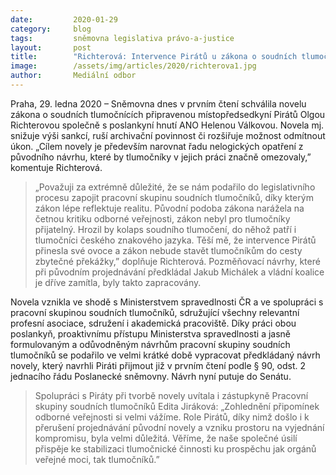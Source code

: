 ```yaml
---
date:         2020-01-29
category:     blog
tags:         sněmovna legislativa právo-a-justice
layout:       post
title:        "Richterová: Intervence Pirátů u zákona o soudních tlumočnících přinesla své ovoce. Byly odstraněny zbytečné překážky"
image:        /assets/img/articles/2020/richterova1.jpg
author:       Mediální odbor
---
```


Praha, 29. ledna 2020 – Sněmovna dnes v prvním čtení schválila novelu zákona o soudních tlumočnících připravenou místopředsedkyní Pirátů Olgou Richterovou společně s poslankyní hnutí ANO Helenou Válkovou. Novela mj. snižuje výši sankcí, ruší archivační povinnost či rozšiřuje možnost odmítnout úkon. „Cílem novely je především narovnat řadu nelogických opatření z původního návrhu, které by tlumočníky v jejich práci značně omezovaly,” komentuje Richterová.

> „Považuji za extrémně důležité, že se nám podařilo do legislativního procesu zapojit pracovní skupinu soudních tlumočníků, díky kterým zákon lépe reflektuje realitu. Původní podoba zákona narážela na četnou kritiku odborné veřejnosti, zákon nebyl pro tlumočníky přijatelný. Hrozil by kolaps soudního tlumočení, do něhož patří i tlumočníci českého znakového jazyka. Těší mě, že intervence Pirátů přinesla své ovoce a zákon nebude stavět tlumočníkům do cesty zbytečné překážky,” doplňuje Richterová. Pozměňovací návrhy, které při původním projednávání předkládal Jakub Michálek a vládní koalice je dříve zamítla, byly takto zapracovány.

Novela vznikla ve shodě s Ministerstvem spravedlnosti ČR a ve spolupráci s pracovní skupinou soudních tlumočníků, sdružující všechny relevantní profesní asociace, sdružení i akademická pracoviště. Díky práci obou poslankyň, proaktivnímu přístupu Ministerstva spravedlnosti a jasně formulovaným a odůvodněným návrhům pracovní skupiny soudních tlumočníků se podařilo ve velmi krátké době vypracovat předkládaný návrh novely, který navrhli Piráti přijmout již v prvním čtení podle § 90, odst. 2 jednacího řádu Poslanecké sněmovny. Návrh nyní putuje do Senátu.

> Spolupráci s Piráty při tvorbě novely uvítala i zástupkyně Pracovní skupiny soudních tlumočníků Edita Jiráková: „Zohlednění připomínek odborné veřejnosti si velmi vážíme. Role Pirátů, díky nimž došlo i k přerušení projednávání původní novely a vzniku prostoru na vyjednání kompromisu, byla velmi důležitá. Věříme, že naše společné úsilí přispěje ke stabilizaci tlumočnické činnosti ku prospěchu jak orgánů veřejné moci, tak tlumočníků.”

